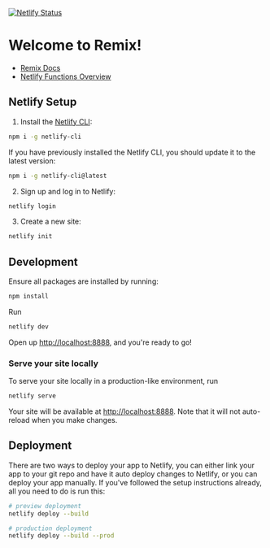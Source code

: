 [![Netlify Status](https://api.netlify.com/api/v1/badges/0d695dc2-5a79-4e06-8e52-405aba817734/deploy-status)](https://app.netlify.com/sites/reimagined-octo-carnival/deploys)

# Welcome to Remix!

- [Remix Docs](https://remix.run/docs)
- [Netlify Functions Overview](https://docs.netlify.com/functions/overview)

## Netlify Setup

1. Install the [Netlify CLI](https://docs.netlify.com/cli/get-started/):

```sh
npm i -g netlify-cli
```

If you have previously installed the Netlify CLI, you should update it to the latest version:

```sh
npm i -g netlify-cli@latest
```

2. Sign up and log in to Netlify:

```sh
netlify login
```

3. Create a new site:

```sh
netlify init
```

## Development

Ensure all packages are installed by running:

```sh
npm install
```

Run

```sh
netlify dev
```

Open up [http://localhost:8888](http://localhost:8888), and you're ready to go!

### Serve your site locally

To serve your site locally in a production-like environment, run

```sh
netlify serve
```

Your site will be available at [http://localhost:8888](http://localhost:8888). Note that it will not auto-reload when you make changes.

## Deployment

There are two ways to deploy your app to Netlify, you can either link your app to your git repo and have it auto deploy changes to Netlify, or you can deploy your app manually. If you've followed the setup instructions already, all you need to do is run this:

```sh
# preview deployment
netlify deploy --build

# production deployment
netlify deploy --build --prod
```
